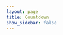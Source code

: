 ```yaml
---
layout: page
title: Countdown
show_sidebar: false
---
```


<!-- Display the countdown timer in an element -->
<div style="display : flex; justify-content : center;">
    <div style="flex-direction: column; display : flex;">
        <p style="font-size: 40px; font-weight: bold; text-align: center" id="countdown"></p>
        <p style="font-size: 40px; font-weight: bold; text-align: center" id="flavortext"></p>
    </div>
</div>

<script>
    // Set the date we're counting down to
    var countDownDate = new Date("Sep 16, 2022 18:30:00").getTime();

    // Update the count down every 1 second
    var x = setInterval(function() {
        // Get today's date and time
        var now = new Date().getTime();

        // Find the distance between now and the count down date
        var distance = countDownDate - now;

        // Time calculations for days, hours, minutes and seconds
        var days = Math.floor(distance / (1000 * 60 * 60 * 24));
        var hours = Math.floor((distance % (1000 * 60 * 60 * 24)) / (1000 * 60 * 60));
        var minutes = Math.floor((distance % (1000 * 60 * 60)) / (1000 * 60));

        console.log(days)

        // Display the result in the element with id="countdown"
        document.getElementById("countdown").innerHTML = days + "d " + hours + "h "
        + minutes + "m";

        // If the count down is finished, write some text
        if (distance < 0) {
            clearInterval(x);
            document.getElementById("countdown").innerHTML = "Finally. My Quest is Complete";
            document.getElementById("flavortext").innerHTML = "I've missed you";
        }
        else if (days < 7)
        {
            document.getElementById("flavortext").innerHTML = "This week, my love. This week";
        }
        else if (days < 14)
        {
            document.getElementById("flavortext").innerHTML = "2 weeks away. Almost there, my love. We can just sit and be in one anothers company.";
        }
        else if (days < 21)
        {
            document.getElementById("flavortext").innerHTML = "You know, 3 more weeks and we could bake a cake together. Man I loved How To Train Your Dragon night";
        }
        else if (days < 28)
        {
            document.getElementById("flavortext").innerHTML = "Remember when I carried you home? 4 more weeks and I'll sweep you off your feet again";
        }
        else if (days <= 35)
        {
            document.getElementById("flavortext").innerHTML = "5 weeks away";
        }

    }, 1000);
</script>

